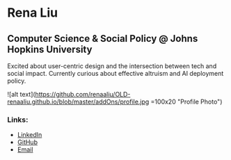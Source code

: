# Rena Liu

## Computer Science & Social Policy @ Johns Hopkins University 
Excited about user-centric design and the intersection between tech and social impact. 
Currently curious about effective altruism and AI deployment policy. 

![alt text](https://github.com/renaaliu/OLD-renaaliu.github.io/blob/master/addOns/profile.jpg =100x20 "Profile Photo")

### Links:
* [LinkedIn](https://www.linkedin.com/in/renaaliu/) 
* [GitHub](https://github.com/renaaliu) 
* [Email](mailto:renaliu92@gmail.com)
